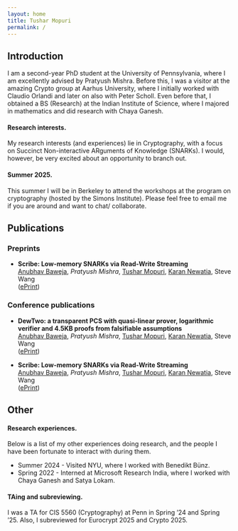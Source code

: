 ```yaml
---
layout: home
title: Tushar Mopuri
permalink: /
---
```


## Introduction

I am a second-year PhD student at the University of Pennsylvania, where I am excellently advised by Pratyush Mishra. 
Before this, I was a visitor at the amazing Crypto group at Aarhus University, where I initially worked with Claudio Orlandi and later on also with Peter Scholl. Even before that, I obtained a BS (Research) at the Indian Institute of Science, where I majored in mathematics and did research with Chaya Ganesh.

#### Research interests.
My research interests (and experiences) lie in Cryptography, with a focus on Succinct Non-interactive ARguments of Knowledge (SNARKs). I would, however, be very excited about an opportunity to branch out.

#### Summer 2025.
This summer I will be in Berkeley to attend the workshops at the program on cryptography (hosted by the Simons Institute). Please feel free to email me if you are around and want to chat/ collaborate.

## Publications

### Preprints

* **Scribe: Low-memory SNARKs via Read-Write Streaming**\
[Anubhav Baweja](https://www.linkedin.com/in/abaweja64), _Pratyush Mishra_, [Tushar Mopuri](https://in.linkedin.com/in/tushar-mopuri-41a81017b), [Karan Newatia](https://karannewatia.github.io/), Steve Wang\
([ePrint](https://eprint.iacr.org/2024/1970))

### Conference publications

* **DewTwo: a transparent PCS with quasi-linear prover, logarithmic verifier and 4.5KB proofs from falsifiable assumptions**\
[Anubhav Baweja](https://www.linkedin.com/in/abaweja64), _Pratyush Mishra_, [Tushar Mopuri](https://in.linkedin.com/in/tushar-mopuri-41a81017b), [Karan Newatia](https://karannewatia.github.io/), Steve Wang\
([ePrint](https://eprint.iacr.org/2024/1970))

* **Scribe: Low-memory SNARKs via Read-Write Streaming**\
[Anubhav Baweja](https://www.linkedin.com/in/abaweja64), _Pratyush Mishra_, [Tushar Mopuri](https://in.linkedin.com/in/tushar-mopuri-41a81017b), [Karan Newatia](https://karannewatia.github.io/), Steve Wang\
([ePrint](https://eprint.iacr.org/2024/1970))

## Other

#### Research experiences.
Below is a list of my other experiences doing research, and the people I have been fortunate to interact with during them.

* Summer 2024 - Visited NYU, where I worked with Benedikt Bünz.
* Spring 2022 - Interned at Microsoft Research India, where I worked with Chaya Ganesh and Satya Lokam.

#### TAing and subreviewing.
I was a TA for CIS 5560 (Cryptography) at Penn in Spring ’24 and Spring ’25. Also, I subreviewed for Eurocrypt 2025 and Crypto 2025.

